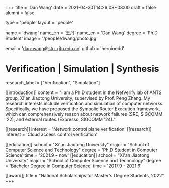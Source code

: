 +++
title = 'Dan Wang'
date = 2021-04-30T14:26:08+08:00
draft = false
alumni = false

type = 'people'
layout = 'people'

name = 'dwang'
name_cn = '王丹'
name_en = 'Dan Wang'
degree = 'Ph.D Student'
image = '/people/dwang/photo.jpg'

email = 'dan-wang@stu.xjtu.edu.cn'
github = 'heroinedd'

# Verification | Simulation | Synthesis
research_label = ["Verification", "Simulation"]

[[introduction]]
    content = "I am a Ph.D student in the NetVerify lab of ANTS group, Xi'an Jiaotong University, supervised by Prof. Peng Zhang. My research interests include verification and simulation of computer networks. Specifically, we have proposed the Symbolic Router Execution framework, which can comprehensively reason about network failures (SRE, SIGCOMM '22), and external routes (Expresso, SIGCOMM '24)."

[[research]]
    interest = 'Network control plane verification'
[[research]]
    interest = 'Cloud access control verification'

[[education]]
    school = "Xi'an Jiaotong University"
    major = "School of Computer Science and Technology"
    degree = 'Ph.D Student in Computer Science'
    time = '2021.9 - now'
[[education]]
    school = "Xi'an Jiaotong University"
    major = "School of Computer Science and Technology"
    degree = 'Bachelor Degree in Computer Science'
    time = '2017.9 - 2021.6'

[[award]]
    title = "National Scholarships for Master's Degree Students, 2022"
+++
